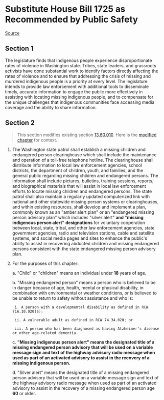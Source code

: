 # Substitute House Bill 1725 as Recommended by Public Safety

[Source](http://lawfilesext.leg.wa.gov/biennium/2021-22/Pdf/Bills/House%20Bills/1725-S.pdf)
## Section 1
The legislature finds that indigenous people experience disproportionate rates of violence in Washington state. Tribes, state leaders, and grassroots activists have done substantial work to identify factors directly affecting the rates of violence and to ensure that addressing the crisis of missing and murdered indigenous people is a priority at every level. The legislature intends to provide law enforcement with additional tools to disseminate timely, accurate information to engage the public more effectively in assisting with locating missing indigenous people, and to compensate for the unique challenges that indigenous communities face accessing media coverage and the ability to share information.


## Section 2
> This section modifies existing section [13.60.010](/rcw/13_juvenile_courts_and_juvenile_offenders/13.60_missing_children_clearinghouse.md). Here is the [modified chapter](rcw/13_juvenile_courts_and_juvenile_offenders/13.60_missing_children_clearinghouse.md) for context.

1. The Washington state patrol shall establish a missing children and endangered person clearinghouse which shall include the maintenance and operation of a toll-free telephone hotline. The clearinghouse shall distribute information to local law enforcement agencies, school districts, the department of children, youth, and families, and the general public regarding missing children and endangered persons. The information shall include pictures, bulletins, training sessions, reports, and biographical materials that will assist in local law enforcement efforts to locate missing children and endangered persons. The state patrol shall also maintain a regularly updated computerized link with national and other statewide missing person systems or clearinghouses, and within existing resources, shall develop and implement a plan, commonly known as an "amber alert plan" or an "endangered missing person advisory plan" which includes  "silver alert" **and "missing indigenous person alert" designations** for voluntary cooperation between local, state, tribal, and other law enforcement agencies, state government agencies, radio and television stations, cable and satellite systems, and social media pages and sites to enhance the public's ability to assist in recovering abducted children and missing endangered persons consistent with the state endangered missing person advisory plan.

2. For the purposes of this chapter:

    a. "Child" or "children" means an individual under **18** years of age.

    b. "Missing endangered person" means a person who is believed to be in danger because of age, health, mental or physical disability, in combination with environmental or weather conditions, or is believed to be unable to return to safety without assistance and who is:

        i. A person with a developmental disability as defined in RCW 71A.10.020(5);

        ii. A vulnerable adult as defined in RCW 74.34.020; or

        iii. A person who has been diagnosed as having Alzheimer's disease or other age-related dementia.

    c. **"Missing indigenous person alert" means the designated title of a missing endangered person advisory that will be used on a variable message sign and text of the highway advisory radio message when used as part of an activated advisory to assist in the recovery of a missing indigenous person.**

    d. "Silver alert" means the designated title of a missing endangered person advisory that will be used on a variable message sign and text of the highway advisory radio message when used as part of an activated advisory to assist in the recovery of a missing endangered person age **60** or older.

